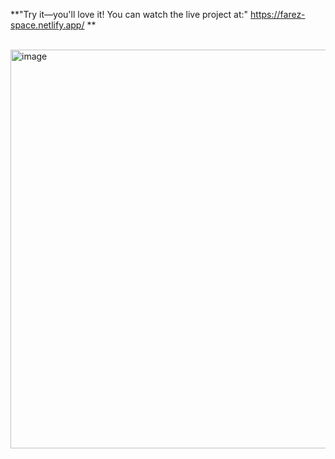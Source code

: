 **"Try it—you'll love it! You can watch the live project at:"        https://farez-space.netlify.app/
**
<br/><br/>


<img width="1345" height="638" alt="image" src="https://github.com/user-attachments/assets/77af1cf3-ec31-40b4-9f15-48518a5b00d8" />
